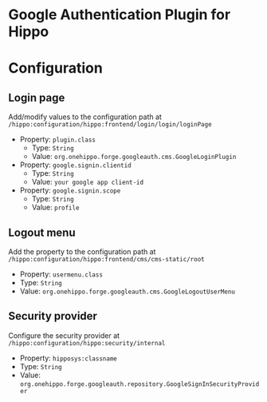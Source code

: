 # Google Authentication Plugin for Hippo

# Configuration
## Login page
Add/modify values to the configuration path at `/hippo:configuration/hippo:frontend/login/login/loginPage`
* Property: `plugin.class`
  * Type: `String`
  * Value: `org.onehippo.forge.googleauth.cms.GoogleLoginPlugin`
* Property: `google.signin.clientid`
  * Type: `String`
  * Value: `your google app client-id`
* Property: `google.signin.scope`
  * Type: `String`
  * Value: `profile`

## Logout menu
Add the property to the configuration path at `/hippo:configuration/hippo:frontend/cms/cms-static/root`
* Property: `usermenu.class`
* Type: `String`
* Value: `org.onehippo.forge.googleauth.cms.GoogleLogoutUserMenu`

## Security provider
Configure the security provider at `/hippo:configuration/hippo:security/internal`
* Property: `hipposys:classname`
* Type: `String`
* Value: `org.onehippo.forge.googleauth.repository.GoogleSignInSecurityProvider`